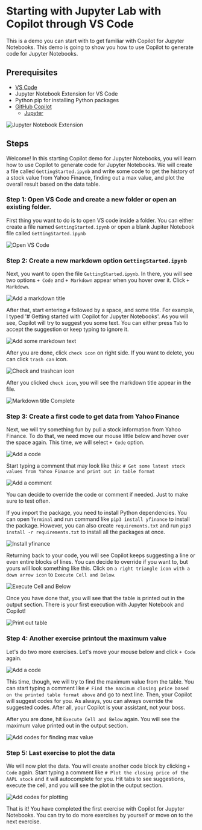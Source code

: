 # Starting with Jupyter Lab with Copilot through VS Code

This is a demo you can start with to get familiar with Copilot for Jupyter Notebooks. This demo is going to show you how to use Copilot to generate code for Jupyter Notebooks.

## Prerequisites

- [VS Code](https://code.visualstudio.com/download)
- Jupyter Notebook Extension for VS Code
- Python pip for installing Python packages 
- [GitHub Copilot](https://copilot.github.com/)
  - [Jupyter](https://marketplace.visualstudio.com/items?itemName=ms-toolsai.jupyter)

![Jupyter Notebook Extension](../../images/jupyterlab-extension-prerequisite.jpg)

## Steps

Welcome! In this starting Copilot demo for Jupyter Notebooks, you will learn how to use Copilot to generate code for Jupyter Notebooks. We will create a file called `GettingStarted.ipynb` and write some code to get the history of a stock value from Yahoo Finance, finding out a max value, and plot the overall result based on the data table.


### Step 1: Open VS Code and create a new folder or open an existing folder.

First thing you want to do is to open VS code inside a folder. You can either create a file named `GettingStarted.ipynb` or open a blank Jupiter Notebook file called `GettingStarted.ipynb`

![Open VS Code](./images/1_CreatingFile.jpg)

### Step 2: Create a new markdown option `GettingStarted.ipynb`

Next, you want to open the file `GettingStarted.ipynb`. In there, you will see two options `+ Code` and `+ Markdown` appear when you hover over it. Click `+ Markdown`.

![Add a markdown title](./images/2_CreateMarkdown.jpg)

After that, start entering `#` followed by a space, and some title. For example, I typed '# Getting started with Copilot for Jupyter Notebooks'. As you will see, Copilot will try to suggest you some text. You can either press `Tab` to accept the suggestion or keep typing to ignore it.

![Add some markdown text](./images/3_StartTypingMarkdown.jpg)

After you are done, click `check icon` on right side. If you want to delete, you can click `trash can` icon.

![Check and trashcan icon](./images/4_ClickCheck.jpg)

After you clicked `check icon`, you will see the markdown title appear in the file.

![Markdown title Complete](./images/5_MarkdownComplete.jpg)

### Step 3: Create a first code to get data from Yahoo Finance

Next, we will try something fun by pull a stock information from Yahoo Finance. To do that, we need move our mouse little below and hover over the space again. This time, we will select `+ Code` option.

![Add a code](./images/6_CreateCode.jpg)

Start typing a comment that may look like this: `# Get some latest stock values from Yahoo Finance and print out in table format`

![Add a comment](./images/7_CreateFinanceCode.jpg)

You can decide to override the code or comment if needed. Just to make sure to test often.

If you import the package, you need to install Python dependencies. You can open `Terminal` and run command like `pip3 install yfinance` to install the package. However, you can also create `requirements.txt` and run `pip3 install -r requirements.txt` to install all the packages at once.

![Install yfinance](./images/8_InstallDependency.jpg)

Returning back to your code, you will see Copilot keeps suggesting a line or even entire blocks of lines. You can decide to override if you want to, but yours will look something like this. Click on `a right triangle icon with a down arrow icon` to `Execute Cell and Below`.

![Execute Cell and Below](./images/9_CompleteCode.jpg)

Once you have done that, you will see that the table is printed out in the output section. There is your first execution with Jupyter Notebook and Copilot!

![Print out table](./images/10_ResultFinance.jpg)

### Step 4: Another exercise printout the maximum value 

Let's do two more exercises. Let's move your mouse below and click `+ Code` again.

![Add a code](./images/11_CreateCodeMaxFinding.jpg)

This time, though, we will try to find the maximum value from the table. You can start typing a comment like `# Find the maximum closing price based on the printed table format above` and go to next line. Then, your Copilot will suggest codes for you. As always, you can always override the suggested codes. After all, your Copilot is your assistant, not your boss.

After you are done, hit `Execute Cell and Below` again. You will see the maximum value printed out in the output section.

![Add codes for finding max value](./images/12_CompleteCodeMaxfinding.jpg)

### Step 5: Last exercise to plot the data

We will now plot the data. You will create another code block by clicking `+ Code` again. Start typing a comment like `# Plot the closing price of the AAPL stock` and it will autocomplete for you. Hit tabs to see suggestions, execute the cell, and you will see the plot in the output section.

![Add codes for plotting](./images/13_CompleteCodePlot.jpg)

That is it! You have completed the first exercise with Copilot for Jupyter Notebooks. You can try to do more exercises by yourself or move on to the next exercise.